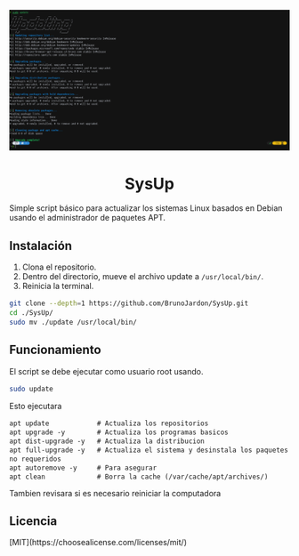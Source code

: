 ![Preview](https://raw.githubusercontent.com/brunojardon/SysUp/main/preview.webp)
<h1 align="center">SysUp</h1>
Simple script básico para actualizar los sistemas Linux basados en Debian usando el administrador de paquetes APT.

<h2>Instalación</h2>

1. Clona el repositorio.
2. Dentro del directorio, mueve el archivo update a `/usr/local/bin/`.
3. Reinicia la terminal.

```bash
git clone --depth=1 https://github.com/BrunoJardon/SysUp.git
cd ./SysUp/
sudo mv ./update /usr/local/bin/
```

<h2>Funcionamiento</h2>
El script se debe ejecutar como usuario root usando.

```bash
sudo update
```

Esto ejecutara

~~~
apt update            # Actualiza los repositorios
apt upgrade -y        # Actualiza los programas basicos
apt dist-upgrade -y   # Actualiza la distribucion
apt full-upgrade -y   # Actualiza el sistema y desinstala los paquetes no requeridos
apt autoremove -y     # Para asegurar
apt clean             # Borra la cache (/var/cache/apt/archives/)
~~~

Tambien revisara si es necesario reiniciar la computadora

<h2>Licencia</h2>
[MIT](https://choosealicense.com/licenses/mit/)
